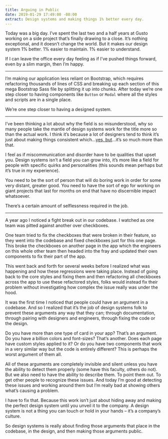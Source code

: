 ```yaml
---
title: Arguing in Public
date: 2019-01-29 17:49:00 -08:00
extract: Design systems and making things 1% better every day.
---
```


Today was a big day. I’ve spent the last two and a half years at Gusto working on a side project that’s finally drawing to a close. It’s nothing exceptional, and it doesn’t change the world. But it makes our design system 1% better. 1% easier to maintain. 1% easier to understand.

If I can leave the office every day feeling as if I’ve pushed things forward, even by a slim margin, then I’m happy.

***

I’m making our application less reliant on Bootstrap, which requires refactoring thousands of lines of CSS and breaking up each section of this mega Bootstrap Sass file by splitting it up into chunks. After today we’re one step closer to having components like `Button` or `Modal` where all the styles and scripts are in a single place. 

We’re one step closer to having a designed system.


***

I’ve been thinking a lot about why the field is so misunderstood, why so many people take the mantle of design systems work for the title more so than the actual work. I think it’s because a lot of designers tend to think it’s just about making things consistent which...[yes, but](https://robinrendle.com/notes/design-systems-at-gusto-part-ii/)...it’s so much more than that.

I feel as if miscommunication and disorder have to be qualities that upset you. Design systems isn’t a field you can grow into, it’s more like a field for people with specific quirks and personalities (this sounds mean perhaps but it’s true in my experience). 

You need to be the sort of person that will do boring work in order for some very distant, greater good. You need to have the sort of ego for working on giant projects that last for months on end that have no discernible impact whatsoever. 

There’s a certain amount of selflessness required in the job.

*** 

A year ago I noticed a fight break out in our codebase. I watched as one team was pitted against another over checkboxes.  

One team tried to fix the checkboxes that were broken in their feature, so they went into the codebase and fixed checkboxes just for this one page. This broke the checkboxes on another page in the app which the engineers on this whole other team then headed into the fray and updated their own components to fix their part of the app. 

This went back and forth for several weeks before I realized what was happening and how these regressions were taking place. Instead of going back to the core styles and fixing them and then refactoring all checkboxes across the app to use these refactored styles, folks would instead fix their problem without investigating how complex the issue really was under the hood.

It was the first time I noticed that people could have an argument in a codebase. And so I realized that it’s the job of design systems folk to prevent these arguments any way that they can; through documentation, through pairing with designers and engineers, through fixing the code or the design.

Do you have more than one type of card in your app? That’s an argument. Do you have a billion colors and font-sizes? That’s another. Does each page have custom styles applied to it? Or do you have two components that work in a very similar way but the code is entirely different? This is perhaps the worst argument of them all. 

All of these arguments are completely invisible and silent unless you have the ability to detect them properly (some have this faculty, others do not). But we also need to have the ability to describe them. To point them out. To get other people to recognize these issues. And today I’m good at detecting these issues and working around them but I’m really bad at showing others what’s causing a problem.

I have to fix that. Because this work isn’t just about hiding away and making the perfect design system until you unveil it to the company. A design system is not a thing you can touch or hold in your hands – it’s a company’s culture.  

So design systems is really about finding those arguments  that place in the codebase, in the design, and then making those arguments public.

